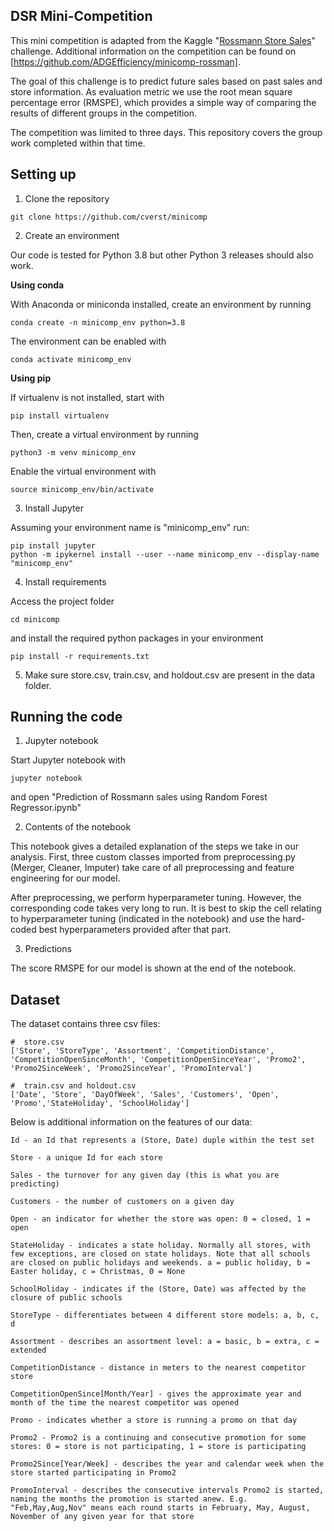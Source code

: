 ## DSR Mini-Competition

This mini competition is adapted from the Kaggle "[Rossmann Store Sales](https://www.kaggle.com/c/rossmann-store-sales)" challenge. Additional information on the competition can be found on [https://github.com/ADGEfficiency/minicomp-rossman].

The goal of this challenge is to predict future sales based on past sales and store information. As evaluation metric we use the root mean square percentage error (RMSPE), which provides a simple way of comparing the results of different groups in the competition.

The competition was limited to three days. This repository covers the group work completed within that time.

## Setting up

1. Clone the repository
```
git clone https://github.com/cverst/minicomp
```

2. Create an environment

Our code is tested for Python 3.8 but other Python 3 releases should also work.

**Using conda**

With Anaconda or miniconda installed, create an environment by running
```
conda create -n minicomp_env python=3.8
```
The environment can be enabled with
```
conda activate minicomp_env
```

**Using pip**

If virtualenv is not installed, start with
```
pip install virtualenv
```
Then, create a virtual environment by running
```
python3 -m venv minicomp_env
```
Enable the virtual environment with
```
source minicomp_env/bin/activate
```

3. Install Jupyter

Assuming your environment name is "minicomp_env" run:
```
pip install jupyter
python -m ipykernel install --user --name minicomp_env --display-name "minicomp_env"
```

4. Install requirements

Access the project folder
```
cd minicomp
```
and install the required python packages in your environment
```
pip install -r requirements.txt
```

5. Make sure store.csv, train.csv, and holdout.csv are present in the data folder.

## Running the code

1. Jupyter notebook

Start Jupyter notebook with
```
jupyter notebook
```
and open "Prediction of Rossmann sales using Random Forest Regressor.ipynb"

2. Contents of the notebook

This notebook gives a detailed explanation of the steps we take in our analysis.
First, three custom classes imported from preprocessing.py (Merger, Cleaner, Imputer) take care of all preprocessing and feature engineering for our model.

After preprocessing, we perform hyperparameter tuning. However, the corresponding code takes very long to run. It is best to skip the cell relating to hyperparameter tuning (indicated in the notebook) and use the hard-coded best hyperparameters provided after that part.

3. Predictions

The score RMSPE for our model is shown at the end of the notebook.


## Dataset

The dataset contains three csv files:

```
#  store.csv
['Store', 'StoreType', 'Assortment', 'CompetitionDistance', 'CompetitionOpenSinceMonth', 'CompetitionOpenSinceYear', 'Promo2', 'Promo2SinceWeek', 'Promo2SinceYear', 'PromoInterval']

#  train.csv and holdout.csv
['Date', 'Store', 'DayOfWeek', 'Sales', 'Customers', 'Open', 'Promo','StateHoliday', 'SchoolHoliday']
```

Below is additional information on the features of our data:

```
Id - an Id that represents a (Store, Date) duple within the test set

Store - a unique Id for each store

Sales - the turnover for any given day (this is what you are predicting)

Customers - the number of customers on a given day

Open - an indicator for whether the store was open: 0 = closed, 1 = open

StateHoliday - indicates a state holiday. Normally all stores, with few exceptions, are closed on state holidays. Note that all schools are closed on public holidays and weekends. a = public holiday, b = Easter holiday, c = Christmas, 0 = None

SchoolHoliday - indicates if the (Store, Date) was affected by the closure of public schools

StoreType - differentiates between 4 different store models: a, b, c, d

Assortment - describes an assortment level: a = basic, b = extra, c = extended

CompetitionDistance - distance in meters to the nearest competitor store

CompetitionOpenSince[Month/Year] - gives the approximate year and month of the time the nearest competitor was opened

Promo - indicates whether a store is running a promo on that day

Promo2 - Promo2 is a continuing and consecutive promotion for some stores: 0 = store is not participating, 1 = store is participating

Promo2Since[Year/Week] - describes the year and calendar week when the store started participating in Promo2

PromoInterval - describes the consecutive intervals Promo2 is started, naming the months the promotion is started anew. E.g. "Feb,May,Aug,Nov" means each round starts in February, May, August, November of any given year for that store
```
